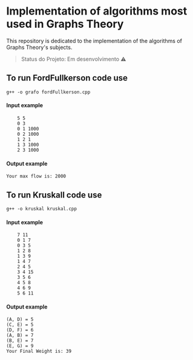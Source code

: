 # Implementation of algorithms most used in Graphs Theory
This repository is dedicated to the implementation of the algorithms of Graphs Theory's subjects.

> Status do Projeto: Em desenvolvimento :warning: 

## To run FordFullkerson code use
    g++ -o grafo fordFullkerson.cpp

#### Input example

``` 
    5 5
    0 3
    0 1 1000
    0 2 1000
    1 2 1
    1 3 1000
    2 3 1000
```    
#### Output example
    Your max flow is: 2000

##

## To run Kruskall code use
    g++ -o kruskal kruskal.cpp

#### Input example

```
    7 11
    0 1 7
    0 3 5
    1 2 8
    1 3 9
    1 4 7
    2 4 5
    3 4 15
    3 5 6
    4 5 8
    4 6 9
    5 6 11
```    
#### Output example
    (A, D) = 5
    (C, E) = 5
    (D, F) = 6
    (A, B) = 7
    (B, E) = 7
    (E, G) = 9
    Your Final Weight is: 39 
